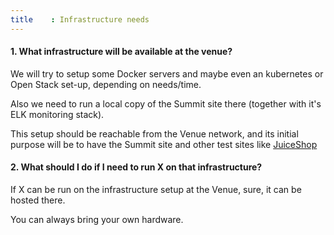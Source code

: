 ```yaml
---
title    : Infrastructure needs
---
```


#### 1. **What infrastructure will be available at the venue?**

We will try to setup some Docker servers and maybe even an kubernetes or Open Stack set-up, depending on needs/time.

Also we need to run a local copy of the Summit site there (together with it's ELK monitoring stack).

This setup should be reachable from the Venue network, and its initial purpose will be to have the Summit site and other test sites like [JuiceShop](../../Working-Sessions/Owasp-Projects/Juice-Shop.html)

#### 2. **What should I do if I need to run X on that infrastructure?**

If X can be run on the infrastructure setup at the Venue, sure, it can be hosted there.

You can always bring your own hardware.
